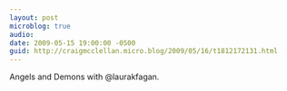 ```yaml
---
layout: post
microblog: true
audio: 
date: 2009-05-15 19:00:00 -0500
guid: http://craigmcclellan.micro.blog/2009/05/16/t1812172131.html
---
```

Angels and Demons with @laurakfagan.
